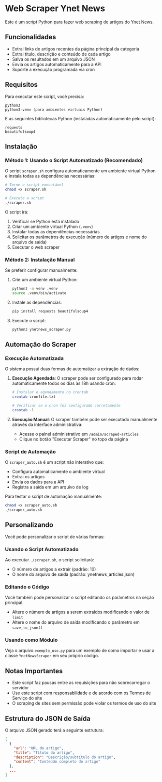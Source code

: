 # Web Scraper Ynet News

Este é um script Python para fazer web scraping de artigos do [Ynet News](https://www.ynetnews.com/category/3082).

## Funcionalidades

- Extrai links de artigos recentes da página principal da categoria
- Extrai título, descrição e conteúdo de cada artigo
- Salva os resultados em um arquivo JSON
- Envia os artigos automaticamente para a API
- Suporte a execução programada via cron

## Requisitos

Para executar este script, você precisa:

```
python3
python3-venv (para ambientes virtuais Python)
```

E as seguintes bibliotecas Python (instaladas automaticamente pelo script):

```
requests
beautifulsoup4
```

## Instalação

### Método 1: Usando o Script Automatizado (Recomendado)

O script `scraper.sh` configura automaticamente um ambiente virtual Python e instala todas as dependências necessárias:

```bash
# Torne o script executável
chmod +x scraper.sh

# Execute o script
./scraper.sh
```

O script irá:
1. Verificar se Python está instalado
2. Criar um ambiente virtual Python (`.venv`)
3. Instalar todas as dependências necessárias
4. Solicitar os parâmetros de execução (número de artigos e nome do arquivo de saída)
5. Executar o web scraper

### Método 2: Instalação Manual

Se preferir configurar manualmente:

1. Crie um ambiente virtual Python:
   ```bash
   python3 -m venv .venv
   source .venv/bin/activate
   ```

2. Instale as dependências:
   ```bash
   pip install requests beautifulsoup4
   ```

3. Execute o script:
   ```bash
   python3 ynetnews_scraper.py
   ```

## Automação do Scraper

### Execução Automatizada

O sistema possui duas formas de automatizar a extração de dados:

1. **Execução Agendada**: O scraper pode ser configurado para rodar automaticamente todos os dias às 18h usando cron:
   ```bash
   # Instalar o agendamento no crontab
   crontab cronfile.txt
   
   # Verificar se o cron foi configurado corretamente
   crontab -l
   ```

2. **Execução Manual**: O scraper também pode ser executado manualmente através da interface administrativa:
   - Acesse o painel administrativo em `/admin/scraped-articles`
   - Clique no botão "Executar Scraper" no topo da página

### Script de Automação

O `scraper_auto.sh` é um script não interativo que:
- Configura automaticamente o ambiente virtual
- Extrai os artigos
- Envia os dados para a API
- Registra a saída em um arquivo de log

Para testar o script de automação manualmente:
```bash
chmod +x scraper_auto.sh
./scraper_auto.sh
```

## Personalizando

Você pode personalizar o script de várias formas:

### Usando o Script Automatizado

Ao executar `./scraper.sh`, o script solicitará:
- O número de artigos a extrair (padrão: 10)
- O nome do arquivo de saída (padrão: ynetnews_articles.json)

### Editando o Código

Você também pode personalizar o script editando os parâmetros na seção principal:

- Altere o número de artigos a serem extraídos modificando o valor de `limit`
- Altere o nome do arquivo de saída modificando o parâmetro em `save_to_json()`

### Usando como Módulo

Veja o arquivo `exemplo_uso.py` para um exemplo de como importar e usar a classe `YnetNewsScraper` em seu próprio código.

## Notas Importantes

- Este script faz pausas entre as requisições para não sobrecarregar o servidor
- Use este script com responsabilidade e de acordo com os Termos de Serviço do site
- O scraping de sites sem permissão pode violar os termos de uso do site

## Estrutura do JSON de Saída

O arquivo JSON gerado terá a seguinte estrutura:

```json
[
  {
    "url": "URL do artigo",
    "title": "Título do artigo",
    "description": "Descrição/subtítulo do artigo",
    "content": "Conteúdo completo do artigo"
  },
  ...
]
```
